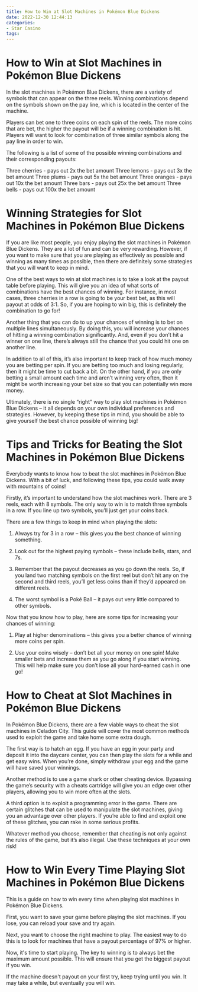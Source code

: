 ```yaml
---
title: How to Win at Slot Machines in Pokémon Blue Dickens
date: 2022-12-30 12:44:13
categories:
- Star Casino
tags:
---
```



#  How to Win at Slot Machines in Pokémon Blue Dickens

In the slot machines in Pokémon Blue Dickens, there are a variety of symbols that can appear on the three reels. Winning combinations depend on the symbols shown on the pay line, which is located in the center of the machine.

Players can bet one to three coins on each spin of the reels. The more coins that are bet, the higher the payout will be if a winning combination is hit. Players will want to look for combination of three similar symbols along the pay line in order to win.

The following is a list of some of the possible winning combinations and their corresponding payouts:

Three cherries - pays out 2x the bet amount
Three lemons - pays out 3x the bet amount
Three plums - pays out 5x the bet amount
Three oranges - pays out 10x the bet amount
Three bars - pays out 25x the bet amount
Three bells - pays out 100x the bet amount

#  Winning Strategies for Slot Machines in Pokémon Blue Dickens

If you are like most people, you enjoy playing the slot machines in Pokémon Blue Dickens. They are a lot of fun and can be very rewarding. However, if you want to make sure that you are playing as effectively as possible and winning as many times as possible, then there are definitely some strategies that you will want to keep in mind.

One of the best ways to win at slot machines is to take a look at the payout table before playing. This will give you an idea of what sorts of combinations have the best chances of winning. For instance, in most cases, three cherries in a row is going to be your best bet, as this will payout at odds of 3:1. So, if you are hoping to win big, this is definitely the combination to go for!

Another thing that you can do to up your chances of winning is to bet on multiple lines simultaneously. By doing this, you will increase your chances of hitting a winning combination significantly. And, even if you don’t hit a winner on one line, there’s always still the chance that you could hit one on another line.

In addition to all of this, it’s also important to keep track of how much money you are betting per spin. If you are betting too much and losing regularly, then it might be time to cut back a bit. On the other hand, if you are only betting a small amount each time and aren’t winning very often, then it might be worth increasing your bet size so that you can potentially win more money.

Ultimately, there is no single “right” way to play slot machines in Pokémon Blue Dickens – it all depends on your own individual preferences and strategies. However, by keeping these tips in mind, you should be able to give yourself the best chance possible of winning big!

#  Tips and Tricks for Beating the Slot Machines in Pokémon Blue Dickens

Everybody wants to know how to beat the slot machines in Pokémon Blue Dickens. With a bit of luck, and following these tips, you could walk away with mountains of coins!

Firstly, it’s important to understand how the slot machines work. There are 3 reels, each with 8 symbols. The only way to win is to match three symbols in a row. If you line up two symbols, you’ll just get your coins back.

There are a few things to keep in mind when playing the slots:

1) Always try for 3 in a row – this gives you the best chance of winning something.

2) Look out for the highest paying symbols – these include bells, stars, and 7s.

3) Remember that the payout decreases as you go down the reels. So, if you land two matching symbols on the first reel but don’t hit any on the second and third reels, you’ll get less coins than if they’d appeared on different reels.

4) The worst symbol is a Poké Ball – it pays out very little compared to other symbols.

Now that you know how to play, here are some tips for increasing your chances of winning:

1) Play at higher denominations – this gives you a better chance of winning more coins per spin.

2) Use your coins wisely – don’t bet all your money on one spin! Make smaller bets and increase them as you go along if you start winning. This will help make sure you don’t lose all your hard-earned cash in one go!

#  How to Cheat at Slot Machines in Pokémon Blue Dickens

In Pokémon Blue Dickens, there are a few viable ways to cheat the slot machines in Celadon City. This guide will cover the most common methods used to exploit the game and take home some extra dough.

The first way is to hatch an egg. If you have an egg in your party and deposit it into the daycare center, you can then play the slots for a while and get easy wins. When you’re done, simply withdraw your egg and the game will have saved your winnings.

Another method is to use a game shark or other cheating device. Bypassing the game’s security with a cheats cartridge will give you an edge over other players, allowing you to win more often at the slots.

A third option is to exploit a programming error in the game. There are certain glitches that can be used to manipulate the slot machines, giving you an advantage over other players. If you’re able to find and exploit one of these glitches, you can rake in some serious profits.

Whatever method you choose, remember that cheating is not only against the rules of the game, but it’s also illegal. Use these techniques at your own risk!

#  How to Win Every Time Playing Slot Machines in Pokémon Blue Dickens

This is a guide on how to win every time when playing slot machines in Pokémon Blue Dickens.

First, you want to save your game before playing the slot machines. If you lose, you can reload your save and try again.

Next, you want to choose the right machine to play. The easiest way to do this is to look for machines that have a payout percentage of 97% or higher.

Now, it's time to start playing. The key to winning is to always bet the maximum amount possible. This will ensure that you get the biggest payout if you win.

If the machine doesn't payout on your first try, keep trying until you win. It may take a while, but eventually you will win.